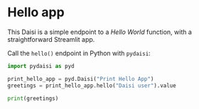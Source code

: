 # Hello app

This Daisi is a simple endpoint to a *Hello World* function, with a straightforward
Streamlit app.

Call the `hello()` endpoint in Python with `pydaisi`:

```python
import pydaisi as pyd

print_hello_app = pyd.Daisi("Print Hello App")
greetings = print_hello_app.hello("Daisi user").value

print(greetings)
```
